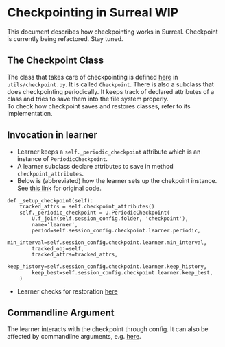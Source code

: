# Checkpointing in Surreal WIP
This document describes how checkpointing works in Surreal. Checkpoint is currently being refactored. Stay tuned.

## The Checkpoint Class
The class that takes care of checkpointing is defined [here](https://github.com/SurrealAI/Surreal/blob/master/surreal/utils/checkpoint.py) in `utils/checkpoint.py`. It is called `Checkpoint`. There is also a subclass that does checkpointing periodically. It keeps track of declared attributes of a class and tries to save them into the file system properly.   
To check how checkpoint saves and restores classes, refer to its implementation.


## Invocation in learner
* Learner keeps a `self._periodic_checkpoint` attribute which is an instance of `PeriodicCheckpoint`. 
* A learner subclass declare attributes to save in method `checkpoint_attributes`. 
* Below is (abbreviated) how the learner sets up the chekpoint instance. See [this link](https://github.com/SurrealAI/Surreal/blob/424976110571153d549a6807b621edc65cc8e006/surreal/learner/base.py#L258) for original code. 
```
def _setup_checkpoint(self):
    tracked_attrs = self.checkpoint_attributes()
    self._periodic_checkpoint = U.PeriodicCheckpoint(
        U.f_join(self.session_config.folder, 'checkpoint'),
        name='learner',
        period=self.session_config.checkpoint.learner.periodic,
        min_interval=self.session_config.checkpoint.learner.min_interval,
        tracked_obj=self,
        tracked_attrs=tracked_attrs,
        keep_history=self.session_config.checkpoint.learner.keep_history,
        keep_best=self.session_config.checkpoint.learner.keep_best,
    )
```
* Learner checks for restoration [here](https://github.com/SurrealAI/Surreal/blob/424976110571153d549a6807b621edc65cc8e006/surreal/learner/base.py#L293)

## Commandline Argument
The learner interacts with the checkpoint through config. It can also be affected by commandline arguments, e.g. [here](https://github.com/SurrealAI/Surreal/blob/424976110571153d549a6807b621edc65cc8e006/surreal/main_scripts/learner_main.py#L8). 